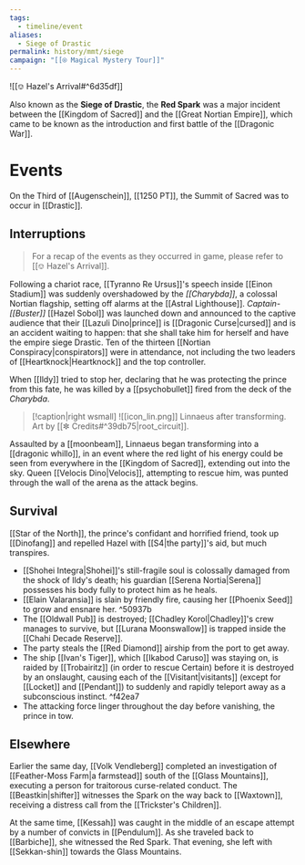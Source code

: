 ```yaml
---
tags:
  - timeline/event
aliases:
  - Siege of Drastic
permalink: history/mmt/siege
campaign: "[[⍟ Magical Mystery Tour]]"
---
```

![[⎊ Hazel's Arrival#^6d35df]]


Also known as the **Siege of Drastic**, the **Red Spark** was a major incident between the [[Kingdom of Sacred]] and the [[Great Nortian Empire]], which came to be known as the introduction and first battle of the [[Dragonic War]].

# Events
On the Third of [[Augenschein]], [[1250 PT]], the Summit of Sacred was to occur in [[Drastic]].

## Interruptions
> For a recap of the events as they occurred in game, please refer to [[⎊ Hazel's Arrival]].

Following a chariot race, [[Tyranno Re Ursus]]'s speech inside [[Einon Stadium]] was suddenly overshadowed by the *[[Charybda]]*, a colossal Nortian flagship, setting off alarms at the [[Astral Lighthouse]]. *Captain-[[Buster]]* [[Hazel Sobol]] was launched down and announced to the captive audience that their [[Lazuli Dino|prince]] is [[Dragonic Curse|cursed]] and is an accident waiting to happen: that she shall take him for herself and have the empire siege Drastic. Ten of the thirteen [[Nortian Conspiracy|conspirators]] were in attendance, not including the two leaders of [[Heartknock|Heartknock]] and the top controller.

When [[Ildy]] tried to stop her, declaring that he was protecting the prince from this fate, he was killed by a [[psychobullet]] fired from the deck of the *Charybda*. 

>[!caption|right wsmall]
>![[icon_lin.png]]
>Linnaeus after transforming. Art by [[✼ Credits#^39db75|root_circuit]].

Assaulted by a [[moonbeam]], Linnaeus began transforming into a [[dragonic whillo]], in an event where the red light of his energy could be seen from everywhere in the [[Kingdom of Sacred]], extending out into the sky. Queen [[Velocis Dino|Velocis]], attempting to rescue him, was punted through the wall of the arena as the attack begins. 

## Survival

[[Star of the North]], the prince's confidant and horrified friend, took up [[Dinofang]] and repelled Hazel with [[S4|the party]]'s aid, but much transpires. 
* [[Shohei Integra|Shohei]]'s still-fragile soul is colossally damaged from the shock of Ildy's death; his guardian [[Serena Nortia|Serena]] possesses his body fully to protect him as he heals. 
* [[Elain Valaransia]] is slain by friendly fire, causing her [[Phoenix Seed]] to grow and ensnare her. ^50937b
* The [[Oldwall Pub]] is destroyed; [[Chadley Korol|Chadley]]'s crew manages to survive, but [[Lurana Moonswallow]] is trapped inside the [[Chahi Decade Reserve]]. 
* The party steals the [[Red Diamond]] airship from the port to get away. 
* The ship [[Ivan's Tiger]], which [[Ikabod Caruso]] was staying on, is raided by [[Trobairitz]] (in order to rescue Certain) before it is destroyed by an onslaught, causing each of the [[Visitant|visitants]] (except for [[Locket]] and [[Pendant]]) to suddenly and rapidly teleport away as a subconscious instinct.  ^f42ea7
* The attacking force linger throughout the day before vanishing, the prince in tow.

## Elsewhere

Earlier the same day, [[Volk Vendleberg]] completed an investigation of [[Feather-Moss Farm|a farmstead]] south of the [[Glass Mountains]], executing a person for traitorous curse-related conduct. The [[Beastkin|shifter]] witnesses the Spark on the way back to [[Waxtown]], receiving a distress call from the [[Trickster's Children]].

At the same time, [[Kessah]] was caught in the middle of an escape attempt by a number of convicts in [[Pendulum]]. As she traveled back to [[Barbiche]], she witnessed the Red Spark. That evening, she left with [[Sekkan-shin]] towards the Glass Mountains.
